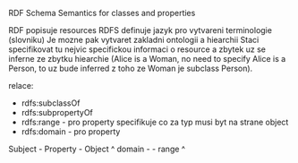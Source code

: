 RDF Schema
Semantics for classes and properties

RDF popisuje resources
RDFS definuje jazyk pro vytvareni terminologie (slovniku)
Je mozne pak vytvaret zakladni ontologii a hiearchii
Staci specifikovat tu nejvic specifickou informaci o resource a zbytek uz se inferne ze zbytku hiearchie (Alice is a Woman, no need to specify Alice is a Person, to uz bude inferred z toho ze Woman je subclass Person).

relace:
- rdfs:subclassOf
- rdfs:subpropertyOf
- rdfs:range - pro property specifikuje co za typ musi byt na strane object
- rdfs:domain - pro property 

Subject - Property - Object
^ domain -             - range ^